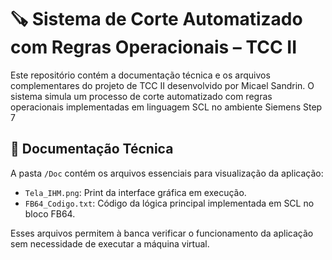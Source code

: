 # 🪚 Sistema de Corte Automatizado com Regras Operacionais – TCC II

Este repositório contém a documentação técnica e os arquivos complementares do projeto de TCC II desenvolvido por Micael Sandrin. O sistema simula um processo de corte automatizado com regras operacionais implementadas em linguagem SCL no ambiente Siemens Step 7
## 📄 Documentação Técnica

A pasta `/Doc` contém os arquivos essenciais para visualização da aplicação:

- `Tela_IHM.png`: Print da interface gráfica em execução.
- `FB64_Codigo.txt`: Código da lógica principal implementada em SCL no bloco FB64.

Esses arquivos permitem à banca verificar o funcionamento da aplicação sem necessidade de executar a máquina virtual.
